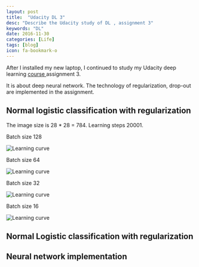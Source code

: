 ```yaml
---
layout: post
title:  "Udacity DL 3"
desc: "Describe the Udacity study of DL , assignment 3"
keywords: "DL"
date: 2016-11-30
categories: [Life]
tags: [blog]
icon: fa-bookmark-o
---
```


After I installed my new laptop, I continued to study my Udacity deep learning
[course ](https://classroom.udacity.com/courses/ud730) assignment 3.

It is about deep neural network.
The technology of regularization, drop-out are implemented in the assignment.

## Normal logistic classification with regularization

The image size is 28 * 28 = 784.
Learning steps 20001.

Batch size 128

![Learning curve](https://rdcsung.github.io/static/img/blog/udacity/learning_curve_1.png)

Batch size 64

![Learning curve](https://rdcsung.github.io/static/img/blog/udacity/learning_curve_2.png)

Batch size 32

![Learning curve](https://rdcsung.github.io/static/img/blog/udacity/learning_curve_3.png)

Batch size 16

![Learning curve](https://rdcsung.github.io/static/img/blog/udacity/learning_curve_3.png)


## Normal Logistic classification with regularization

## Neural network implementation
